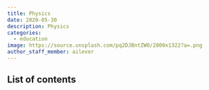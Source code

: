 ```yaml
---
title: Physics
date: 2020-05-30
description: Physics
categories:
  - education
image: https://source.unsplash.com/pq2DJBntZW0/2000x1322?a=.png
author_staff_member: ailever
---
```


## List of contents
